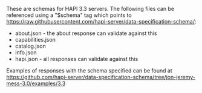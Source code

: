 These are schemas for HAPI 3.3 servers.  The following files can be referenced using a "$schema" tag which 
points to https://raw.githubusercontent.com/hapi-server/data-specification-schema/:

* about.json - the about response can validate against this
* capabilities.json 
* catalog.json 
* info.json 
* hapi.json - all responses can validate against this

Examples of responses with the schema specified can be found at 
https://github.com/hapi-server/data-specification-schema/tree/jon-jeremy-mess-3.0/examples/3.3

